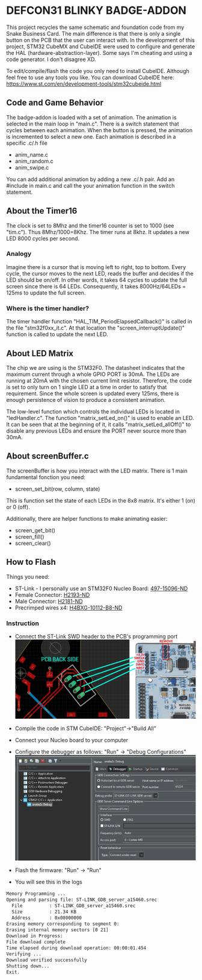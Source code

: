# DEFCON31 BLINKY BADGE-ADDON
This project recycles the same schematic and foundation code from my Snake Business Card. The main difference is that there is only a single button on the PCB that the user can interact with. In the development of this project, STM32 CubeMX and CubeIDE were used to configure and generate the HAL (hardware-abstraction-layer). Some says I'm cheating and using a code generator. I don't disagree XD.

To edit/compile/flash the code you only need to install CubeIDE. Although feel free to use any tools you like. 
You can download CubeIDE here: https://www.st.com/en/development-tools/stm32cubeide.html

## Code and Game Behavior
The badge-addon is loaded with a set of animation. The animation is selected in the main loop in "main.c". There is a switch statement that cycles between each animation. When the button is pressed, the animation is incremented to select a new one. Each animation is described in a specific .c/.h file
* anim_name.c 
* anim_random.c
* anim_swipe.c

You can add additional animation by adding a new .c/.h pair. Add an #include in main.c and call the your animation function in the switch statement.

## About the Timer16
The clock is set to 8Mhz and the timer16 counter is set to 1000 (see "tim.c"). Thus 8Mhz/1000=8Khz.
The timer runs at 8khz. It updates a new LED 8000 cycles per second. 

### Analogy
Imagine there is a cursor that is moving left to right, top to bottom. Every cycle, the cursor moves to the next LED, reads the buffer and decides if the LED should be on/off. In other words, it takes 64 cycles to update the full screen since there is 64 LEDs. Consequently, it takes 8000Hz/64LEDs = 125ms to update the full screen.

### Where is the timer handler?
The timer handler function "HAL_TIM_PeriodElapsedCallback()" is called in the file "stm32f0xx_it.c". At that location the "screen_interruptUpdate()" function is called to update the next LED.

## About LED Matrix
The chip we are using is the STM32F0. The datasheet indicates that the maximum current through a whole GPIO PORT is 30mA. The LEDs are running at 20mA with the chosen current limit resistor. Therefore, the code is set to only turn on 1 single LED at a time in order to satisfy that requirement. Since the whole screen is updated every 125ms, there is enough persistence of vision to produce a consistent animation.

The low-level function which controls the individual LEDs is located in "ledHandler.c". The function 
"matrix_setLed_on()" is used to enable an LED. It can be seen that at the beginning of it, it calls "matrix_setLed_allOff()" to disable any previous LEDs and ensure the PORT never source more than 30mA.

## About screenBuffer.c
The screenBuffer is how you interact with the LED matrix. There is 1 main fundamental fonction you need:
* screen_set_bit(row, column, state)

This is function set the state of each LEDs in the 8x8 matrix. It's either 1 (on) or 0 (off).

Additionally, there are helper functions to make animating easier:
* screen_get_bit()
* screen_fill()	
* screen_clear()

## How to Flash
Things you need:
* ST-Link - I personally use an STM32F0 Nucleo Board: [497-15096-ND](https://www.digikey.ca/en/products/detail/stmicroelectronics/NUCLEO-F072RB/5047984)
* Female Connector: [H2193-ND](https://www.digikey.ca/en/products/detail/hirose-electric-co-ltd/DF13-4P-1-25DSA/241767?s=N4IgTCBcDaIBJgIwE4DMBaAcgERAXQF8g)
* Male Connector: [H2181-ND](https://www.digikey.ca/en/products/detail/hirose-electric-co-ltd/DF13-4S-1-25C/241750)
* Precrimped wires x4: [H4BXG-10112-B8-ND](https://www.digikey.ca/en/products/detail/hirose-electric-co-ltd/H4BXG-10112-B8/426117)

### Instruction
* Connect the ST-Link SWD header to the PCB's programming port
![connection](img/stLink.jpg)

* Compile the code in STM CubeIDE: "Project"->"Build All"
* Connect your Nucleo board to your computer
* Configure the debugger as follows: "Run" -> "Debug Configurations"
![connection](img/debugConfig.png)
* Flash the firmware: "Run" -> "Run"
* You will see this in the logs
```
Memory Programming ...
Opening and parsing file: ST-LINK_GDB_server_a15460.srec
  File          : ST-LINK_GDB_server_a15460.srec
  Size          : 21.34 KB 
  Address       : 0x08000000 
Erasing memory corresponding to segment 0:
Erasing internal memory sectors [0 21]
Download in Progress:
File download complete
Time elapsed during download operation: 00:00:01.454
Verifying ...
Download verified successfully 
Shutting down...
Exit.
```